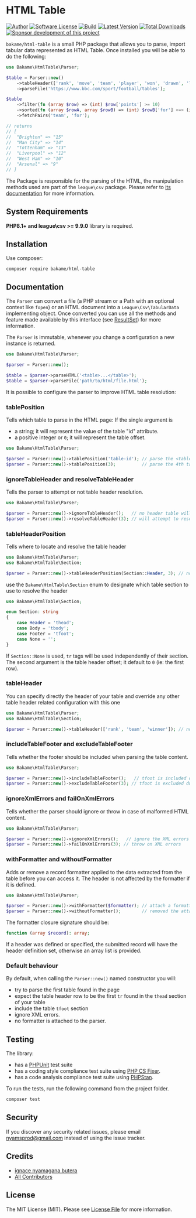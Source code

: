 # HTML Table

[![Author](http://img.shields.io/badge/author-@nyamsprod-blue.svg?style=flat-square)](https://twitter.com/nyamsprod)
[![Software License](https://img.shields.io/badge/license-MIT-brightgreen.svg?style=flat-square)](LICENSE)
[![Build](https://github.com/bakame-php/html-table/workflows/build/badge.svg)](https://github.com/bakame-php/html-table/actions?query=workflow%3A%22build%22)
[![Latest Version](https://img.shields.io/github/release/bakame-php/html-table.svg?style=flat-square)](https://github.com/bakame-php/html-table/releases)
[![Total Downloads](https://img.shields.io/packagist/dt/bakame/html-table.svg?style=flat-square)](https://packagist.org/packages/bakame/html-table)
[![Sponsor development of this project](https://img.shields.io/badge/sponsor%20this%20package-%E2%9D%A4-ff69b4.svg?style=flat-square)](https://github.com/sponsors/nyamsprod)

`bakame/html-table` is a small PHP package that allows you to parse, import tabular data represented as
HTML Table. Once installed you will be able to do the following:

```php
use Bakame\HtmlTable\Parser;

$table = Parser::new()
    ->tableHeader(['rank', 'move', 'team', 'player', 'won', 'drawn', 'lost', 'for', 'against', 'gd', 'points'])
    ->parseFile('https://www.bbc.com/sport/football/tables');

$table
    ->filter(fn (array $row) => (int) $row['points'] >= 10)
    ->sorted(fn (array $rowA, array $rowB) => (int) $rowB['for'] <=> (int) $rowA['for'])
    ->fetchPairs('team', 'for');

// returns 
// [
//  "Brighton" => "15"
//  "Man City" => "14"
//  "Tottenham" => "13"
//  "Liverpool" => "12"
//  "West Ham" => "10"
//  "Arsenal" => "9"
// ]
```

The Package is responsible for the parsing of the HTML, the manipulation methods used
are part of the `league\csv` package. Please refer to
[its documentation](https://csv.thephpleague.com) for more information.

## System Requirements

**PHP8.1+ and league\csv >= 9.9.0** library is required.

## Installation

Use composer:

```
composer require bakame/html-table
```

## Documentation

The `Parser` can convert a file (a PHP stream or a Path with an optional context like `fopen`)
or an HTML document into a `League\Csv\TabularData` implementing object. Once converted you
can use all the methods and feature made available by this interface
(see [ResultSet](https://csv.thephpleague.com/9.0/reader/resultset/)) for more information.

The `Parser` is immutable, whenever you change a configuration a new instance is returned.

```php
use Bakame\HtmlTable\Parser;

$parser = Parser::new();

$table = $parser->parseHTML('<table>...</table>');
$table = $parser->parseFile('path/to/html/file.html');
```

It is possible to configure the parser to improve HTML table resolution:

### tablePosition

Tells which table to parse in the HTML page: If the single argument is

- a string; it will represent the value of the table "id" attribute.
- a positive integer or `0`; it will represent the table offset.

```php
use Bakame\HtmlTable\Parser;

$parser = Parser::new()->tablePosition('table-id'); // parse the <table id='table-id>
$parser = Parser::new()->tablePosition(3);          // parse the 4th table of the page
```

### ignoreTableHeader and resolveTableHeader

Tells the parser to attempt or not table header resolution.

```php
use Bakame\HtmlTable\Parser;

$parser = Parser::new()->ignoreTableHeader();   // no header table will be calculated
$parser = Parser::new()->resolveTableHeader(3); // will attempt to resolve the table header
```

### tableHeaderPosition

Tells where to locate and resolve the table header

```php
use Bakame\HtmlTable\Parser;
use Bakame\HtmlTable\Section;

$parser = Parser::new()->tableHeaderPosition(Section::Header, 3); // no header table will be calculated
```

use the `Bakame\HtmlTable\Section` enum to designate which table section to use to resolve the header

```php
use Bakame\HtmlTable\Section;

enum Section: string
{
    case Header = 'thead';
    case Body = 'tbody';
    case Footer = 'tfoot';
    case None = '';
}
```

If `Section::None` is used, `tr` tags will be used independently of their section.
The second argument is the table header offset; it default to `0` (ie: the first row).

### tableHeader

You can specify directly the header of your table and override any other table header
related configuration with this one

```php
use Bakame\HtmlTable\Parser;
use Bakame\HtmlTable\Section;

$parser = Parser::new()->tableHeader(['rank', 'team', 'winner']); // no header table will be calculated
```

### includeTableFooter and excludeTableFooter

Tells whether the footer should be included when parsing the table content.

```php
use Bakame\HtmlTable\Parser;

$parser = Parser::new()->includeTableFooter();   // tfoot is included during parsing
$parser = Parser::new()->excludeTableFooter(3); // tfoot is excluded during parsing
```

### ignoreXmlErrors and failOnXmlErrors

Tells whether the parser should ignore or throw in case of malformed HTML content.

```php
use Bakame\HtmlTable\Parser;

$parser = Parser::new()->ignoreXmlErrors();   // ignore the XML errors
$parser = Parser::new()->failOnXmlErrors(3); // throw on XML errors
```

### withFormatter and withoutFormatter

Adds or remove a record formatter applied to the data extracted from the table before you
can access it. The header is not affected by the formatter if it is defined.

```php
use Bakame\HtmlTable\Parser;

$parser = Parser::new()->withFormatter($formatter); // attach a formatter to the parser
$parser = Parser::new()->withoutFormatter();        // removed the attached formatter if it exists
```

The formatter closure signature should be:

```php
function (array $record): array;
```

If a header was defined or specified, the submitted record will have the header definition set,
otherwise an array list is provided.

### Default behaviour

By default, when calling the `Parser::new()` named constructor you will:

- try to parse the first table found in the page
- expect the table header row to be the first `tr` found in the `thead` section of your table
- include the table `tfoot` section
- ignore XML errors.
- no formatter is attached to the parser.

## Testing

The library:

- has a [PHPUnit](https://phpunit.de) test suite
- has a coding style compliance test suite using [PHP CS Fixer](https://cs.sensiolabs.org/).
- has a code analysis compliance test suite using [PHPStan](https://github.com/phpstan/phpstan).

To run the tests, run the following command from the project folder.

``` bash
composer test
```

## Security

If you discover any security related issues, please email nyamsprod@gmail.com instead of using the issue tracker.

## Credits

- [ignace nyamagana butera](https://github.com/nyamsprod)
- [All Contributors](https://github.com/bakame-php/html-table/contributors)

## License

The MIT License (MIT). Please see [License File](LICENSE) for more information.
